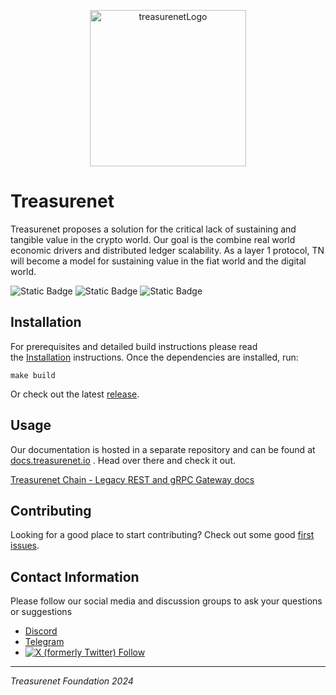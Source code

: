<p align="center">  
  <a href="https://treasurenet.io">  
    <img alt="treasurenetLogo" src="https://raw.githubusercontent.com/treasurenetprotocol/docs/feature/1.0.3/static/img/logo_tn_github.png" width="250" />  
  </a>  
</p>  

# Treasurenet  

Treasurenet proposes a solution for the critical lack of sustaining and tangible value in the crypto world. Our goal is the combine real world economic drivers and distributed ledger scalability. As a layer 1 protocol, TN will become a model for sustaining value in the fiat world and the digital world.

<img alt="Static Badge" src="https://img.shields.io/badge/license-LGPL_3.0-blue">  <img alt="Static Badge" src="https://img.shields.io/badge/Golang-v1.22-orange">  <img alt="Static Badge" src="https://img.shields.io/badge/tag-v1.5.0-green">

## Installation

For prerequisites and detailed build instructions please read the [Installation](https://docs.treasurenet.io/docs/validators/quickStart/installation) instructions. Once the dependencies are installed, run:

```shell
make build
```

Or check out the latest [release](https://github.com/treasurenetprotocol/treasurenet/releases).

## Usage

Our documentation is hosted in a separate repository and can be found at [docs.treasurenet.io](https://docs.treasurenet.io) . Head over there and check it out.

[Treasurenet Chain - Legacy REST and gRPC Gateway docs](http://124.70.23.119:8282/#/)

## Contributing

Looking for a good place to start contributing? Check out some good [first issues](https://github.com/treasurenetprotocol/treasurenet/issues).


## Contact Information

Please follow our social media and discussion groups to ask your questions or suggestions

- [Discord](https://discord.com/invite/treasurenet)
- [Telegram](https://t.me/treasurenet)
- <a href="https://twitter.com/treasurenet_io"><img alt="X (formerly Twitter) Follow" src="https://img.shields.io/twitter/follow/treasurenet_io"></a>


-----  
_Treasurenet Foundation 2024_
